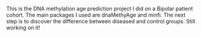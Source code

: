 This is the DNA methylation age prediction project I did on a Bipolar patient cohort. The main packages I used are dnaMethyAge and minfi. The next step is to discover the difference between diseased and control groups. Still working on it!
